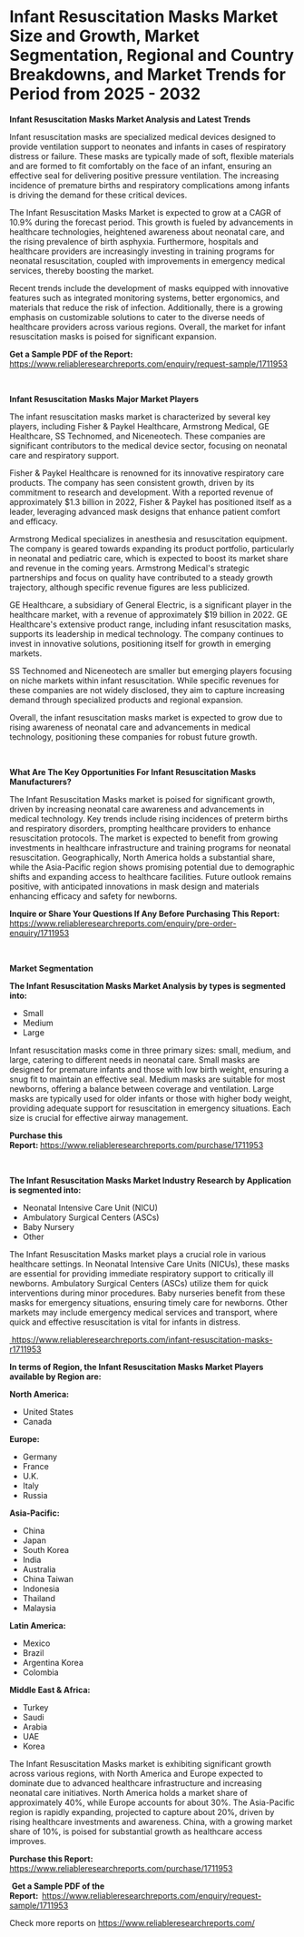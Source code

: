 <p><h1>Infant Resuscitation Masks Market Size and Growth, Market Segmentation, Regional and Country Breakdowns, and Market Trends for Period from 2025 -  2032</h1></p><p><strong>Infant Resuscitation Masks Market Analysis and Latest Trends</strong></p>
<p><p>Infant resuscitation masks are specialized medical devices designed to provide ventilation support to neonates and infants in cases of respiratory distress or failure. These masks are typically made of soft, flexible materials and are formed to fit comfortably on the face of an infant, ensuring an effective seal for delivering positive pressure ventilation. The increasing incidence of premature births and respiratory complications among infants is driving the demand for these critical devices.</p><p>The Infant Resuscitation Masks Market is expected to grow at a CAGR of 10.9% during the forecast period. This growth is fueled by advancements in healthcare technologies, heightened awareness about neonatal care, and the rising prevalence of birth asphyxia. Furthermore, hospitals and healthcare providers are increasingly investing in training programs for neonatal resuscitation, coupled with improvements in emergency medical services, thereby boosting the market. </p><p>Recent trends include the development of masks equipped with innovative features such as integrated monitoring systems, better ergonomics, and materials that reduce the risk of infection. Additionally, there is a growing emphasis on customizable solutions to cater to the diverse needs of healthcare providers across various regions. Overall, the market for infant resuscitation masks is poised for significant expansion.</p></p>
<p><strong>Get a Sample PDF of the Report:&nbsp;</strong> <a href="https://www.reliableresearchreports.com/enquiry/request-sample/1711953?utm_campaign=2298&utm_medium=2&utm_source=Github&utm_content=ia&utm_term=27032025&utm_id=infant-resuscitation-masks">https://www.reliableresearchreports.com/enquiry/request-sample/1711953</a></p>
<p>&nbsp;</p>
<p><strong>Infant Resuscitation Masks Major Market Players</strong></p>
<p><p>The infant resuscitation masks market is characterized by several key players, including Fisher & Paykel Healthcare, Armstrong Medical, GE Healthcare, SS Technomed, and Niceneotech. These companies are significant contributors to the medical device sector, focusing on neonatal care and respiratory support.</p><p>Fisher & Paykel Healthcare is renowned for its innovative respiratory care products. The company has seen consistent growth, driven by its commitment to research and development. With a reported revenue of approximately $1.3 billion in 2022, Fisher & Paykel has positioned itself as a leader, leveraging advanced mask designs that enhance patient comfort and efficacy.</p><p>Armstrong Medical specializes in anesthesia and resuscitation equipment. The company is geared towards expanding its product portfolio, particularly in neonatal and pediatric care, which is expected to boost its market share and revenue in the coming years. Armstrong Medical's strategic partnerships and focus on quality have contributed to a steady growth trajectory, although specific revenue figures are less publicized.</p><p>GE Healthcare, a subsidiary of General Electric, is a significant player in the healthcare market, with a revenue of approximately $19 billion in 2022. GE Healthcare's extensive product range, including infant resuscitation masks, supports its leadership in medical technology. The company continues to invest in innovative solutions, positioning itself for growth in emerging markets.</p><p>SS Technomed and Niceneotech are smaller but emerging players focusing on niche markets within infant resuscitation. While specific revenues for these companies are not widely disclosed, they aim to capture increasing demand through specialized products and regional expansion.</p><p>Overall, the infant resuscitation masks market is expected to grow due to rising awareness of neonatal care and advancements in medical technology, positioning these companies for robust future growth.</p></p>
<p>&nbsp;</p>
<p><strong>What Are The Key Opportunities For Infant Resuscitation Masks Manufacturers?</strong></p>
<p><p>The Infant Resuscitation Masks market is poised for significant growth, driven by increasing neonatal care awareness and advancements in medical technology. Key trends include rising incidences of preterm births and respiratory disorders, prompting healthcare providers to enhance resuscitation protocols. The market is expected to benefit from growing investments in healthcare infrastructure and training programs for neonatal resuscitation. Geographically, North America holds a substantial share, while the Asia-Pacific region shows promising potential due to demographic shifts and expanding access to healthcare facilities. Future outlook remains positive, with anticipated innovations in mask design and materials enhancing efficacy and safety for newborns.</p></p>
<p><strong>Inquire or Share Your Questions If Any Before Purchasing This Report:</strong> <a href="https://www.reliableresearchreports.com/enquiry/pre-order-enquiry/1711953?utm_campaign=2298&utm_medium=2&utm_source=Github&utm_content=ia&utm_term=27032025&utm_id=infant-resuscitation-masks">https://www.reliableresearchreports.com/enquiry/pre-order-enquiry/1711953</a></p>
<p>&nbsp;</p>
<p><strong>Market Segmentation</strong></p>
<p><strong>The Infant Resuscitation Masks Market Analysis by types is segmented into:</strong></p>
<p><ul><li>Small</li><li>Medium</li><li>Large</li></ul></p>
<p><p>Infant resuscitation masks come in three primary sizes: small, medium, and large, catering to different needs in neonatal care. Small masks are designed for premature infants and those with low birth weight, ensuring a snug fit to maintain an effective seal. Medium masks are suitable for most newborns, offering a balance between coverage and ventilation. Large masks are typically used for older infants or those with higher body weight, providing adequate support for resuscitation in emergency situations. Each size is crucial for effective airway management.</p></p>
<p><strong>Purchase this Report:&nbsp;</strong><a href="https://www.reliableresearchreports.com/purchase/1711953?utm_campaign=2298&utm_medium=2&utm_source=Github&utm_content=ia&utm_term=27032025&utm_id=infant-resuscitation-masks">https://www.reliableresearchreports.com/purchase/1711953</a></p>
<p>&nbsp;</p>
<p><strong>The Infant Resuscitation Masks Market Industry Research by Application is segmented into:</strong></p>
<p><ul><li>Neonatal Intensive Care Unit (NICU)</li><li>Ambulatory Surgical Centers (ASCs)</li><li>Baby Nursery</li><li>Other</li></ul></p>
<p><p>The Infant Resuscitation Masks market plays a crucial role in various healthcare settings. In Neonatal Intensive Care Units (NICUs), these masks are essential for providing immediate respiratory support to critically ill newborns. Ambulatory Surgical Centers (ASCs) utilize them for quick interventions during minor procedures. Baby nurseries benefit from these masks for emergency situations, ensuring timely care for newborns. Other markets may include emergency medical services and transport, where quick and effective resuscitation is vital for infants in distress.</p></p>
<p><a href="https://www.reliableresearchreports.com/infant-resuscitation-masks-r1711953?utm_campaign=2298&utm_medium=2&utm_source=Github&utm_content=ia&utm_term=27032025&utm_id=infant-resuscitation-masks">&nbsp;https://www.reliableresearchreports.com/infant-resuscitation-masks-r1711953</a></p>
<p><strong>In terms of Region, the Infant Resuscitation Masks Market Players available by Region are:</strong></p>
<p>
    <p> <strong> North America: </strong>
        <ul>
            <li>United States</li>
            <li>Canada</li>
        </ul>
        </p> 
    <p> <strong> Europe: </strong>
        <ul>
            <li>Germany</li>
            <li>France</li>
            <li>U.K.</li>
            <li>Italy</li>
            <li>Russia</li>
        </ul>
        </p> 
    <p> <strong> Asia-Pacific: </strong>
        <ul>
            <li>China</li>
            <li>Japan</li>
            <li>South Korea</li>
            <li>India</li>
            <li>Australia</li>
            <li>China Taiwan</li>
            <li>Indonesia</li>
            <li>Thailand</li>
            <li>Malaysia</li>
        </ul>
        </p> 
    <p> <strong> Latin America: </strong>
        <ul>
            <li>Mexico</li>
            <li>Brazil</li>
            <li>Argentina Korea</li>
            <li>Colombia</li>
        </ul>
        </p> 
    <p> <strong> Middle East & Africa: </strong>
        <ul>
            <li>Turkey</li>
            <li>Saudi</li>
            <li>Arabia</li>
            <li>UAE</li>
            <li>Korea</li>
        </ul>
    </p>
    </p>
<p><p>The Infant Resuscitation Masks market is exhibiting significant growth across various regions, with North America and Europe expected to dominate due to advanced healthcare infrastructure and increasing neonatal care initiatives. North America holds a market share of approximately 40%, while Europe accounts for about 30%. The Asia-Pacific region is rapidly expanding, projected to capture about 20%, driven by rising healthcare investments and awareness. China, with a growing market share of 10%, is poised for substantial growth as healthcare access improves.</p></p>
<p><strong>Purchase this Report: </strong><a href="https://www.reliableresearchreports.com/purchase/1711953?utm_campaign=2298&utm_medium=2&utm_source=Github&utm_content=ia&utm_term=27032025&utm_id=infant-resuscitation-masks">https://www.reliableresearchreports.com/purchase/1711953</a></p>
<p>&nbsp;<strong>Get a Sample PDF of the Report:&nbsp;&nbsp;</strong><a href="https://www.reliableresearchreports.com/enquiry/request-sample/1711953?utm_campaign=2298&utm_medium=2&utm_source=Github&utm_content=ia&utm_term=27032025&utm_id=infant-resuscitation-masks">https://www.reliableresearchreports.com/enquiry/request-sample/1711953</a></p>
<p><strong></strong></p>
<p>Check more reports on <a href="https://www.reliableresearchreports.com/?utm_campaign=2298&utm_medium=2&utm_source=Github&utm_content=ia&utm_term=27032025&utm_id=infant-resuscitation-masks">https://www.reliableresearchreports.com/</a></p>